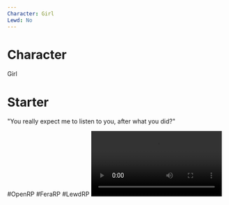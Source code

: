 ```yaml
---
Character: Girl
Lewd: No
---
```

# Character
Girl

# Starter
"You really expect me to listen to you, after what you did?"

  

#OpenRP #FeraRP #LewdRP 
![](FSKuCBNXEAIQdNz.mp4)